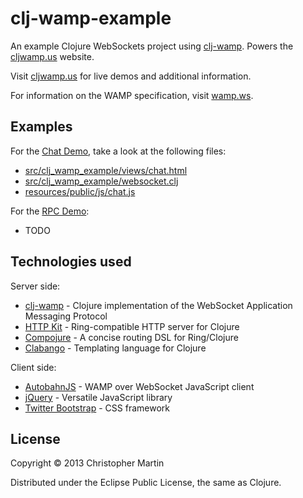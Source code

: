 # clj-wamp-example

An example Clojure WebSockets project using [clj-wamp](https://github.com/cgmartin/clj-wamp).
Powers the [cljwamp.us](http://cljwamp.us) website.

Visit [cljwamp.us](http://cljwamp.us) for live demos and additional information.

For information on the WAMP specification, visit [wamp.ws](http://wamp.ws).

## Examples

For the [Chat Demo](http://cljwamp.us/chat), take a look at the following files:

 * [src/clj_wamp_example/views/chat.html](https://github.com/cgmartin/clj-wamp-example/blob/master/src/clj_wamp_example/views/chat.html)
 * [src/clj_wamp_example/websocket.clj](https://github.com/cgmartin/clj-wamp-example/blob/master/src/clj_wamp_example/websocket.clj)
 * [resources/public/js/chat.js](https://github.com/cgmartin/clj-wamp-example/blob/master/resources/public/js/chat.js)

For the [RPC Demo](http://cljwamp.us/rpc):

 * TODO

## Technologies used

Server side:

 * [clj-wamp](https://github.com/cgmartin/clj-wamp) - Clojure implementation of the WebSocket Application Messaging Protocol
 * [HTTP Kit](http://http-kit.org/) - Ring-compatible HTTP server for Clojure
 * [Compojure](https://github.com/weavejester/compojure) - A concise routing DSL for Ring/Clojure
 * [Clabango](https://github.com/danlarkin/clabango) - Templating language for Clojure

Client side:

 * [AutobahnJS](http://autobahn.ws/) - WAMP over WebSocket JavaScript client
 * [jQuery](http://jquery.com/) - Versatile JavaScript library
 * [Twitter Bootstrap](http://twitter.github.io/bootstrap/) - CSS framework

## License

Copyright © 2013 Christopher Martin

Distributed under the Eclipse Public License, the same as Clojure.
